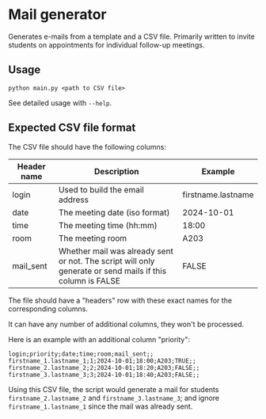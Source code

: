 # Mail generator

Generates e-mails from a template and a CSV file.
Primarily written to invite students on appointments for individual follow-up meetings.

## Usage

```console
python main.py <path to CSV file>
```

See detailed usage with `--help`.

## Expected CSV file format

The CSV file should have the following columns:

| Header name  | Description                                                                                               | Example            |
| ------------ | --------------------------------------------------------------------------------------------------------- | ------------------ |
| login        | Used to build the email address                                                                           | firstname.lastname |
| date | The meeting date (iso format)                                                                             | 2024-10-01         |
| time | The meeting time (hh:mm)                                                                                  | 18:00              |
| room         | The meeting room                                                                                          | A203               |
| mail_sent    | Whether mail was already sent or not. The script will only generate or send mails if this column is FALSE | FALSE              |

The file should have a "headers" row with these exact names for the corresponding columns.

It can have any number of additional columns, they won't be processed.

Here is an example with an additional column "priority":
```csv
login;priority;date;time;room;mail_sent;;
firstname_1.lastname_1;1;2024-10-01;18:00;A203;TRUE;;
firstname_2.lastname_2;2;2024-10-01;18:20;A203;FALSE;;
firstname_3.lastname_3;3;2024-10-01;18:40;A203;FALSE;;
```

Using this CSV file, the script would generate a mail for students `firstname_2.lastname_2` and `firstname_3.lastname_3`; and ignore `firstname_1.lastname_1` since the mail was already sent.